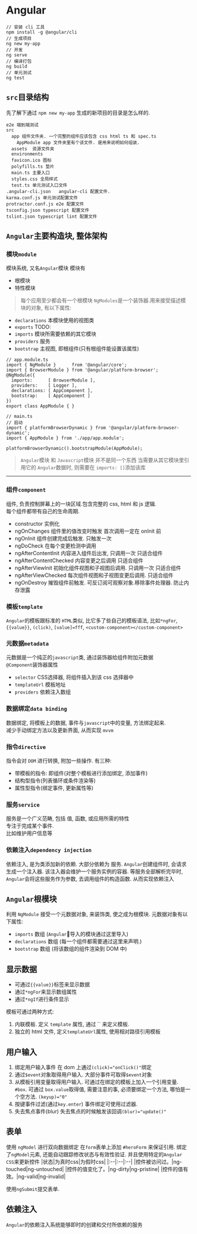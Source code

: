 # Angular

```
// 安装 cli 工具
npm install -g @angular/cli
// 生成项目
ng new my-app
// 开发
ng serve
// 编译打包
ng build
// 单元测试
ng test
```

## `src`目录结构
先了解下通过 `npm new my-app` 生成的新项目的目录是怎么样的.
```
e2e 端到端测试
src
  app 组件文件夹. 一个完整的组件应该包含 css html ts 和 spec.ts
    AppModule app 文件夹里有个该文件. 是用来说明如何组装.
  assets  资源文件夹
  environments
  favicon.ico 图标
  polyfills.ts 垫片
  main.ts 主要入口
  styles.css 全局样式
  test.ts 单元测试入口文件
.angular-cli.json   angular-cli 配置文件.
karma.conf.js 单元测试配置文件
protractor.conf.js e2e 配置文件
tsconfig.json typescript 配置文件
tslint.json typescript lint 配置文件
```

## `Angular`主要构造块, 整体架构
### 模块`module`
模块系统, 又名`Angular`模块
模块有
* 根模块
* 特性模块
> 每个应用至少都会有一个根模块
`NgModules`是一个装饰器.用来接受描述模块的对象, 有以下属性:
* `declarations` 本模块使用的视图类
* `exports` TODO:
* `imports` 模块所需要依赖的其它模块
* `providers` 服务
* `bootstrap` 主视图, 即根组件(只有根组件能设置该属性)
```
// app.module.ts
import { NgModule }      from '@angular/core';
import { BrowserModule } from '@angular/platform-browser';
@NgModule({
  imports:      [ BrowserModule ],
  providers:    [ Logger ],
  declarations: [ AppComponent ],
  bootstrap:    [ AppComponent ]
})
export class AppModule { }

// main.ts
// 启动
import { platformBrowserDynamic } from '@angular/platform-browser-dynamic';
import { AppModule } from './app/app.module';

platformBrowserDynamic().bootstrapModule(AppModule);
```
> `Angular`模块 和 `Javascript`模块 并不是同一个东西
当需要从其它模块里引用它的 `Angular`数据时, 则需要在 `imports: []`添加该库
***

### 组件`component`
组件, 负责控制屏幕上的一块区域.包含完整的 css, html 和 js 逻辑.  
每个组件都带有自己的生命周期.
* constructor 实例化
* ngOnChanges 组件里的值改变时触发 首次调用一定在 onInit 前
* ngOnInit 组件创建完成后触发. 只触发一次
* ngDoCheck 在每个变更检测中调用
*   ngAfterContentInit 内容进入组件后出发, 只调用一次 只适合组件
*   ngAfterContentChecked 内容变更之后调用 只适合组件
*   ngAfterViewInit 初始化组件视图和子视图后调用. 只调用一次 只适合组件
*   ngAfterViewChecked 每次组件视图和子视图变更后调用. 只适合组件
* ngOnDestroy 摧毁组件前触发. 可反订阅可观察对象.移除事件处理器. 防止内存泄露

### 模板`template`
`Angular`的模板跟标准的 `HTML`类似, 比它多了些自己的模板语法, 比如`*ngFor`, `{{value}}`, `(click)`, `[value]=fff`, `<custom-component></custom-component>`

### 元数据`metadata`
元数据是一个纯正的`javascript`类, 通过装饰器给组件附加元数据  
`@Component`装饰器属性
* `selector` CSS选择器, 将组件插入到该 css 选择器中
* `templateUrl` 模板地址
* `providers` 依赖注入数组

### 数据绑定`data binding`
数据绑定, 将模板上的数据, 事件与`javascript`中的变量, 方法绑定起来.  
减少手动绑定方法以及更新界面, 从而实现 `mvvm`

### 指令`directive`
指令会对 `DOM` 进行转换, 附加一些操作. 有三种:
* 带模板的指令: 即组件(对整个模板进行添加绑定, 添加事件)
* 结构型指令(列表循环或条件渲染等)
* 属性型指令(绑定事件, 更新属性等)

### 服务`service`
服务是一个广义范畴, 包括 值, 函数, 或应用所需的特性  
专注于完成某个事件.  
比如维护用户信息等

### 依赖注入`dependency injection`
依赖注入, 是为类添加新的依赖. 大部分依赖为 服务.
`Angular`创建组件时, 会请求生成一个注入器. 该注入器会维护一个服务实例的容器. 等服务全部解析完毕时, `Angular`会将这些服务作为参数, 去调用组件的构造函数. 从而实现依赖注入


## `Angular`根模块
利用 `NgModule` 接受一个元数据对象, 来装饰类, 使之成为根模块.
元数据对象有以下属性:
* `imports` 数组 (`Angular`导入的模块通过这里导入)
* `declarations` 数组 (每一个组件都需要通过这里来声明.)
* `bootstrap` 数组 (将该数组的组件渲染到 DOM 中)

## 显示数据
* 可通过`{{value}}`标签来显示数据
* 通过`*ngFor`来显示数组属性
* 通过`*ngIf`进行条件显示

模板可通过两种方式:
1. 内联模板. 定义 `template` 属性, 通过 \`\` 来定义模板.
2. 独立的 html 文件, 定义`templateUrl`属性, 使用相对路径引用模板

## 用户输入
1. 绑定用户输入事件 在 dom 上通过`(click)="onClick()"`绑定
2. 通过`$event`对象取得用户输入. 大部分事件可取得`$event`对象
3. 从模板引用变量取得用户输入. 可通过在绑定的模板上加入一个引用变量. `#box`. 可通过 `box.value`取得值, 需要注意的事, 必须要绑定一个方法, 哪怕是一个空方法. `(keyup)="0"`
4. 按键事件过滤(通过`key.enter`) 事件绑定可使用过滤器.
5. 失去焦点事件(blur) 失去焦点的时候触发该回调`(blur)="update()"`

## 表单
使用 `ngModel` 进行双向数据绑定
在`form`表单上添加 `#heroForm` 来保证引用.
绑定了`ngModel`元素, 还能自动跟踪修改状态与有效性验证. 并且使用特定的`Angular CSS`来更新控件
|状态|为真时css|为假时css|
|:--|:--|:--|
|控件被访问过。|ng-touched|ng-untouched|
|控件的值变化了。|ng-dirty|ng-pristine|
|控件的值有效。|ng-valid|ng-invalid|

使用`ngSubmit`提交表单.

## 依赖注入
`Angular`的依赖注入系统能够即时的创建和交付所依赖的服务